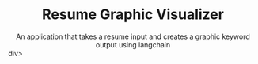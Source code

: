 <h1 align="center">Resume Graphic Visualizer</h1>

<div align="center">An application that takes a resume input and creates a graphic keyword output using langchain</div>div>
